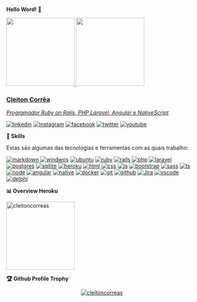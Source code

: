 **Hello Word!** 👋

<div>
  <a href="https://github.com/cleitoncorreas">
  <img height="180em" src="https://github-readme-stats.vercel.app/api?username=cleitoncorreas&show_icons=true&theme=gruvbox"/>
  <img height="180em" src="https://github-readme-stats.vercel.app/api/top-langs/?username=cleitoncorreas&layout=compact&langs_count=8&theme=gruvbox"/>
<div>

### Cleiton Corrêa

_Programador Ruby on Rails, PHP Laravel, Angular e NativeScript_

[![linkedin](https://img.shields.io/badge/LinkedIn-0077B5?style=for-the-badge&logo=linkedin&logoColor=white)](https://www.linkedin.com/in/cleitoncorreas/)
[![instagram](https://img.shields.io/badge/Instagram-E4405F?style=for-the-badge&logo=instagram&logoColor=white)](https://www.instagram.com/cleitoncorreas.dev/)
[![facebook](https://img.shields.io/badge/Facebook-1877F2?style=for-the-badge&logo=facebook&logoColor=white)](https://www.facebook.com/cleitoncorreas.dev)
[![twitter](https://img.shields.io/badge/Twitter-1DA1F2?style=for-the-badge&logo=twitter&logoColor=white)](https://twitter.com/cleitoncorreas)
[![youtube](https://img.shields.io/badge/YouTube-FF0000?style=for-the-badge&logo=youtube&logoColor=white)](https://www.youtube.com/channel/UCAXclhaOJoiDfus5XfMoVZA)

**🚀 Skills**

Estas são algumas das tecnologias e ferramentas com as quais trabalho:

[![markdown](https://img.shields.io/badge/Markdown-000000?style=for-the-badge&logo=markdown&logoColor=white)](https://github.com/cleitoncorreas)
[![windwos](https://img.shields.io/badge/Windows-0078D6?style=for-the-badge&logo=windows&logoColor=white)](https://github.com/cleitoncorreas)
[![ubuntu](https://img.shields.io/badge/Ubuntu-E95420?style=for-the-badge&logo=ubuntu&logoColor=white)](https://github.com/cleitoncorreas)
[![ruby](https://img.shields.io/badge/Ruby-CC342D?style=for-the-badge&logo=ruby&logoColor=white)](https://github.com/cleitoncorreas)
[![rails](https://img.shields.io/badge/Ruby_on_Rails-CC0000?style=for-the-badge&logo=ruby-on-rails&logoColor=white)](https://github.com/cleitoncorreas)
[![php](https://img.shields.io/badge/PHP-777BB4?style=for-the-badge&logo=php&logoColor=white)](https://github.com/cleitoncorreas)
[![laravel](https://img.shields.io/badge/Laravel-FF2D20?style=for-the-badge&logo=laravel&logoColor=white)](https://github.com/cleitoncorreas)
[![postgres](https://img.shields.io/badge/PostgreSQL-316192?style=for-the-badge&logo=postgresql&logoColor=white)](https://github.com/cleitoncorreas)
[![sqllite](https://img.shields.io/badge/SQLite-07405E?style=for-the-badge&logo=sqlite&logoColor=white)](https://github.com/cleitoncorreas)
[![heroku](https://img.shields.io/badge/Heroku-430098?style=for-the-badge&logo=heroku&logoColor=white)](https://github.com/cleitoncorreas)
[![html](https://img.shields.io/badge/HTML5-E34F26?style=for-the-badge&logo=html5&logoColor=white)](https://github.com/cleitoncorreas)
[![css](https://img.shields.io/badge/CSS3-1572B6?style=for-the-badge&logo=css3&logoColor=white)](https://github.com/cleitoncorreas)
[![js](https://img.shields.io/badge/JavaScript-323330?style=for-the-badge&logo=javascript&logoColor=F7DF1E)](https://github.com/cleitoncorreas)
[![bootstrap](https://img.shields.io/badge/Bootstrap-563D7C?style=for-the-badge&logo=bootstrap&logoColor=white)](https://github.com/cleitoncorreas)
[![sass](https://img.shields.io/badge/Sass-CC6699?style=for-the-badge&logo=sass&logoColor=white)](https://github.com/cleitoncorreas)
[![ts](https://img.shields.io/badge/TypeScript-007ACC?style=for-the-badge&logo=typescript&logoColor=white)](https://github.com/cleitoncorreas)
[![node](https://img.shields.io/badge/Node.js-43853D?style=for-the-badge&logo=node.js&logoColor=white)](https://github.com/cleitoncorreas)
[![angular](https://img.shields.io/badge/Angular-DD0031?style=for-the-badge&logo=angular&logoColor=white)](https://github.com/cleitoncorreas)
[![native](https://img.shields.io/badge/NativeScript-0769AD?style=for-the-badge&logo=nativescript&logoColor=white)](https://github.com/cleitoncorreas)
[![docker](https://img.shields.io/badge/Docker-0095D5?&style=for-the-badge&logo=docker&logoColor=white)](https://github.com/cleitoncorreas)
[![git](https://img.shields.io/badge/Git-100000?style=for-the-badge&logo=git&logoColor=white)](https://github.com/cleitoncorreas)
[![github](https://img.shields.io/badge/GitHub-100000?style=for-the-badge&logo=github&logoColor=white)](https://github.com/cleitoncorreas)
[![Jira](https://img.shields.io/badge/Jira-0769AD?style=for-the-badge&logo=jira&logoColor=white)](https://github.com/cleitoncorreas)
[![vscode](https://img.shields.io/badge/VSCode-0769AD?style=for-the-badge&logo=visual-studio-code&logoColor=white)](https://github.com/cleitoncorreas)
[![delphi](https://img.shields.io/badge/Delphi-DD0031?style=for-the-badge&logo=delphi&logoColor=white)](https://github.com/cleitoncorreas)

**📊 Overview Heroku**

<div>
  <img height="180em" src="https://github-readme-streak-stats.herokuapp.com/?user=cleitoncorreas&layout=compact&theme=gruvbox" alt="cleitoncorreas" />
</div>

**🏆 Github Profile Trophy**

<div align="center">
  <a href="https://github.com/ryo-ma/github-profile-trophy"><img src="https://github-profile-trophy.vercel.app/?username=cleitoncorreas&theme=gruvbox&column=8&margin-w=15&margin-h=15&no-bg=true" alt="cleitoncorreas" /></a> 
</div>

